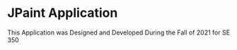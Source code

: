 # JPaint Application
This Application was Designed and Developed During the Fall of 2021 for SE 350

